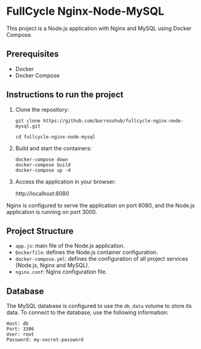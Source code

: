 # FullCycle Nginx-Node-MySQL

This project is a Node.js application with Nginx and MySQL using Docker Compose.

## Prerequisites

- Docker
- Docker Compose

## Instructions to run the project

1. Clone the repository:

   ``` git clone https://github.com/barrosohub/fullcycle-nginx-node-mysql.git ```
    
   ``` cd fullcycle-nginx-node-mysql ```
    
2. Build and start the containers:

    ```
    docker-compose down 
    docker-compose build
    docker-compose up -d
    ```

3. Access the application in your browser:

    http://localhost:8080

Nginx is configured to serve the application on port 8080, and the Node.js application is running on port 3000.

## Project Structure

- `app.js`: main file of the Node.js application.
- `Dockerfile`: defines the Node.js container configuration.
- `docker-compose.yml`: defines the configuration of all project services (Node.js, Nginx and MySQL).
- `nginx.conf`: Nginx configuration file.

## Database

The MySQL database is configured to use the `db_data` volume to store its data. To connect to the database, use the following information:

```
Host: db
Port: 3306
User: root
Password: my-secret-password
```
